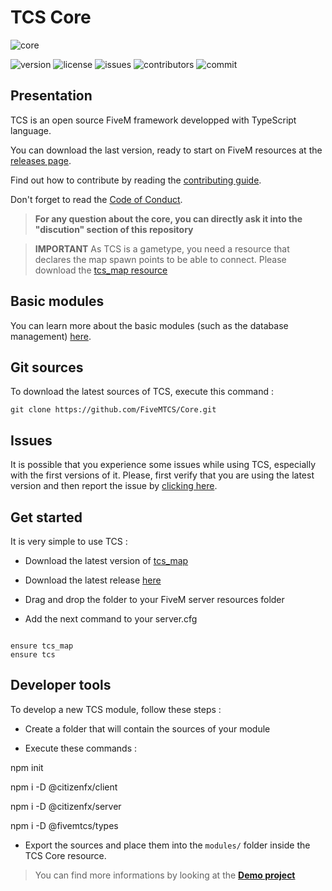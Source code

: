 # TCS Core

![core](https://user-images.githubusercontent.com/61824574/116143458-77a0af00-a6db-11eb-816a-a155298f8dd1.jpg)

![version](https://img.shields.io/github/package-json/v/FiveMTCS/Core/master?style=flat-square) ![license](https://img.shields.io/github/license/FiveMTCS/Core?style=flat-square) ![issues](https://img.shields.io/github/issues/FiveMTCS/Core?style=flat-square) ![contributors](https://img.shields.io/github/contributors/FiveMTCS/Core) ![commit](https://img.shields.io/github/last-commit/FiveMTCS/Core)

## Presentation

TCS is an open source FiveM framework developped with TypeScript language.

You can download the last version, ready to start on FiveM resources at the [releases page](https://github.com/FiveMTCS/Core/releases).

Find out how to contribute by reading the [contributing guide](https://github.com/FiveMTCS/Core/blob/main/CONTRIBUTING.md).

Don't forget to read the [Code of Conduct](https://github.com/FiveMTCS/Core/blob/main/CODE-OF-CONDUCT.md).

> **For any question about the core, you can directly ask it into the "discution" section of this repository**

> **IMPORTANT** As TCS is a gametype, you need a resource that declares the map spawn points to be able to connect. Please download the [tcs_map resource](https://github.com/FiveMTCS/Map/releases)

## Basic modules

You can learn more about the basic modules (such as the database management) [here](https://github.com/FiveMTCS/Core/blob/main/BASE_MODULES.md).

## Git sources

To download the latest sources of TCS, execute this command :

`git clone https://github.com/FiveMTCS/Core.git`

## Issues

It is possible that you experience some issues while using TCS, especially with the first versions of it. Please, first verify that you are using the latest version and then report the issue by [clicking here](https://github.com/FiveMTCS/Core/issues).

## Get started

It is very simple to use TCS :

- Download the latest version of [tcs_map](https://github.com/FiveMTCS/Map/releases)

- Download the latest release [here](https://github.com/FiveMTCS/Core/releases)

- Drag and drop the folder to your FiveM server resources folder

- Add the next command to your server.cfg

```

ensure tcs_map
ensure tcs

```

## Developer tools

To develop a new TCS module, follow these steps :

- Create a folder that will contain the sources of your module

- Execute these commands :

npm init

npm i -D @citizenfx/client

npm i -D @citizenfx/server

npm i -D @fivemtcs/types

- Export the sources and place them into the `modules/` folder inside the TCS Core resource.

> You can find more informations by looking at the **[Demo project](https://github.com/FiveMTCS/DemoModule)**
